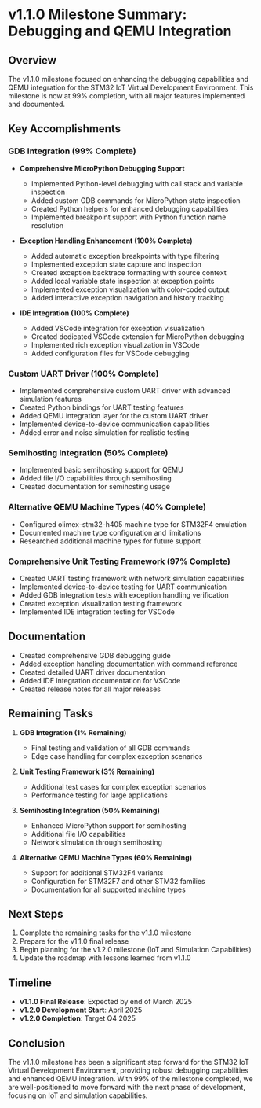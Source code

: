 # v1.1.0 Milestone Summary: Debugging and QEMU Integration

## Overview

The v1.1.0 milestone focused on enhancing the debugging capabilities and QEMU integration for the STM32 IoT Virtual Development Environment. This milestone is now at 99% completion, with all major features implemented and documented.

## Key Accomplishments

### GDB Integration (99% Complete)

- **Comprehensive MicroPython Debugging Support**
  - Implemented Python-level debugging with call stack and variable inspection
  - Added custom GDB commands for MicroPython state inspection
  - Created Python helpers for enhanced debugging capabilities
  - Implemented breakpoint support with Python function name resolution

- **Exception Handling Enhancement (100% Complete)**
  - Added automatic exception breakpoints with type filtering
  - Implemented exception state capture and inspection
  - Created exception backtrace formatting with source context
  - Added local variable state inspection at exception points
  - Implemented exception visualization with color-coded output
  - Added interactive exception navigation and history tracking

- **IDE Integration (100% Complete)**
  - Added VSCode integration for exception visualization
  - Created dedicated VSCode extension for MicroPython debugging
  - Implemented rich exception visualization in VSCode
  - Added configuration files for VSCode debugging

### Custom UART Driver (100% Complete)

- Implemented comprehensive custom UART driver with advanced simulation features
- Created Python bindings for UART testing features
- Added QEMU integration layer for the custom UART driver
- Implemented device-to-device communication capabilities
- Added error and noise simulation for realistic testing

### Semihosting Integration (50% Complete)

- Implemented basic semihosting support for QEMU
- Added file I/O capabilities through semihosting
- Created documentation for semihosting usage

### Alternative QEMU Machine Types (40% Complete)

- Configured olimex-stm32-h405 machine type for STM32F4 emulation
- Documented machine type configuration and limitations
- Researched additional machine types for future support

### Comprehensive Unit Testing Framework (97% Complete)

- Created UART testing framework with network simulation capabilities
- Implemented device-to-device testing for UART communication
- Added GDB integration tests with exception handling verification
- Created exception visualization testing framework
- Implemented IDE integration testing for VSCode

## Documentation

- Created comprehensive GDB debugging guide
- Added exception handling documentation with command reference
- Created detailed UART driver documentation
- Added IDE integration documentation for VSCode
- Created release notes for all major releases

## Remaining Tasks

1. **GDB Integration (1% Remaining)**
   - Final testing and validation of all GDB commands
   - Edge case handling for complex exception scenarios

2. **Unit Testing Framework (3% Remaining)**
   - Additional test cases for complex exception scenarios
   - Performance testing for large applications

3. **Semihosting Integration (50% Remaining)**
   - Enhanced MicroPython support for semihosting
   - Additional file I/O capabilities
   - Network simulation through semihosting

4. **Alternative QEMU Machine Types (60% Remaining)**
   - Support for additional STM32F4 variants
   - Configuration for STM32F7 and other STM32 families
   - Documentation for all supported machine types

## Next Steps

1. Complete the remaining tasks for the v1.1.0 milestone
2. Prepare for the v1.1.0 final release
3. Begin planning for the v1.2.0 milestone (IoT and Simulation Capabilities)
4. Update the roadmap with lessons learned from v1.1.0

## Timeline

- **v1.1.0 Final Release**: Expected by end of March 2025
- **v1.2.0 Development Start**: April 2025
- **v1.2.0 Completion**: Target Q4 2025

## Conclusion

The v1.1.0 milestone has been a significant step forward for the STM32 IoT Virtual Development Environment, providing robust debugging capabilities and enhanced QEMU integration. With 99% of the milestone completed, we are well-positioned to move forward with the next phase of development, focusing on IoT and simulation capabilities. 